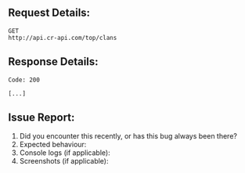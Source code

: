 <!--
Welcome to the CR-API issue tracker. Any feature requests / bug reports can be posted here.
-->

## Request Details:
<!--
Paste the exact request sent to the server below:
-->
```
GET
http://api.cr-api.com/top/clans
```

## Response Details:
<!--
Paste the exact response received from the server below:
-->
```
Code: 200

[...]

```

## Issue Report:
 1. Did you encounter this recently, or has this bug always been there?
 2. Expected behaviour: 
 3. Console logs (if applicable): 
 4. Screenshots (if applicable):

<!--
Steps to reproduce the problem
-->


<!--
Some guidelines: 

If it’s a question (anything along the lines of “How do I … in Postman”), the answer might lie in our documentation - http://docs.cr-api.com/
-->
